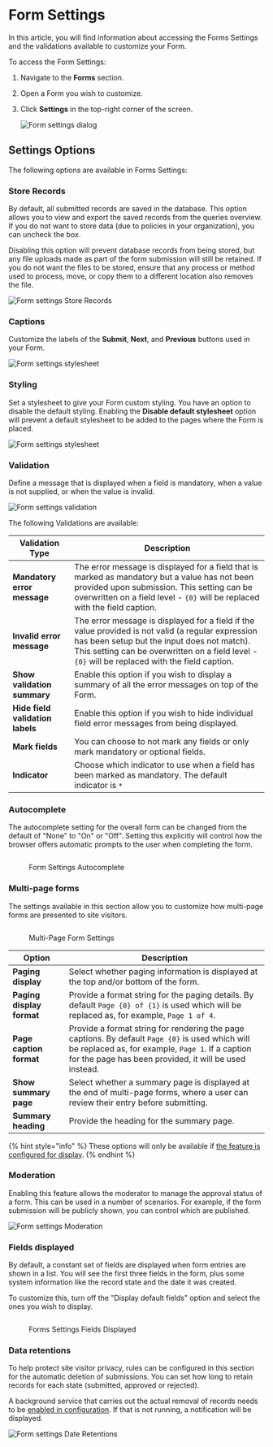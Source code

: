 # Form Settings

In this article, you will find information about accessing the Forms Settings and the validations available to customize your Form.

To access the Form Settings:

1. Navigate to the **Forms** section.
2. Open a Form you wish to customize.
3.  Click **Settings** in the top-right corner of the screen.

    ![Form settings dialog](../../../../10/umbraco-forms/editor/creating-a-form/images/FormSettings.png)

## Settings Options

The following options are available in Forms Settings:

### Store Records

By default, all submitted records are saved in the database. This option allows you to view and export the saved records from the queries overview. If you do not want to store data (due to policies in your organization), you can uncheck the box.

Disabling this option will prevent database records from being stored, but any file uploads made as part of the form submission will still be retained. If you do not want the files to be stored, ensure that any process or method used to process, move, or copy them to a different location also removes the file.

![Form settings Store Records](../../../../10/umbraco-forms/editor/creating-a-form/images/Store-Records.png)

### Captions

Customize the labels of the **Submit**, **Next**, and **Previous** buttons used in your Form.

![Form settings stylesheet](../../../../10/umbraco-forms/editor/creating-a-form/images/FormSettingsCaptions-v9.png)

### Styling

Set a stylesheet to give your Form custom styling. You have an option to disable the default styling. Enabling the **Disable default stylesheet** option will prevent a default stylesheet to be added to the pages where the Form is placed.

![Form settings stylesheet](../../../../10/umbraco-forms/editor/creating-a-form/images/FormSettingsStyling.png)

### Validation

Define a message that is displayed when a field is mandatory, when a value is not supplied, or when the value is invalid.

![Form settings validation](../../../../10/umbraco-forms/editor/creating-a-form/images/FormSettingsValidation.png)

The following Validations are available:

| Validation Type                  | Description                                                                                                                                                                                                                                         |
| -------------------------------- | --------------------------------------------------------------------------------------------------------------------------------------------------------------------------------------------------------------------------------------------------- |
| **Mandatory error message**      | The error message is displayed for a field that is marked as mandatory but a value has not been provided upon submission. This setting can be overwritten on a field level - `{0}` will be replaced with the field caption.                         |
| **Invalid error message**        | The error message is displayed for a field if the value provided is not valid (a regular expression has been setup but the input does not match). This setting can be overwritten on a field level - `{0}` will be replaced with the field caption. |
| **Show validation summary**      | Enable this option if you wish to display a summary of all the error messages on top of the Form.                                                                                                                                                   |
| **Hide field validation labels** | Enable this option if you wish to hide individual field error messages from being displayed.                                                                                                                                                        |
| **Mark fields**                  | You can choose to not mark any fields or only mark mandatory or optional fields.                                                                                                                                                                    |
| **Indicator**                    | Choose which indicator to use when a field has been marked as mandatory. The default indicator is `*`                                                                                                                                               |

### Autocomplete

The autocomplete setting for the overall form can be changed from the default of "None" to "On" or "Off". Setting this explicitly will control how the browser offers automatic prompts to the user when completing the form.

<figure><img src="images/FormSettingsAutocomplete.png" alt=""><figcaption><p>Form Settings Autocomplete</p></figcaption></figure>

### Multi-page forms

The settings available in this section allow you to customize how multi-page forms are presented to site visitors.

<figure><img src="images/multi-page-forms.png" alt=""><figcaption><p>Multi-Page Form Settings</p></figcaption></figure>

| Option                           | Description                                                                                                                                                                                                     |
| -------------------------------- | ----------------------------------------------------------------------------------------------------------------------------------------------------------------------------------------------------------------|
| **Paging display**               | Select whether paging information is displayed at the top and/or bottom of the form.                                                                                                                            |
| **Paging display format**        | Provide a format string for the paging details. By default `Page {0} of {1}` is used which will be replaced as, for example, `Page 1 of 4`.                                                                     |
| **Page caption format**          | Provide a format string for rendering the page captions. By default `Page {0}` is used which will be replaced as, for example, `Page 1`. If a caption for the page has been provided, it will be used instead.  |
| **Show summary page**            | Select whether a summary page is displayed at the end of multi-page forms, where a user can review their entry before submitting.                                                                               |
| **Summary heading**              | Provide the heading for the summary page.                                                                                                                                                                       |

{% hint style="info" %}
These options will only be available if [the feature is configured for display](../../developer/configuration/README.md#enablemultipageformsettings).
{% endhint %}

### Moderation

Enabling this feature allows the moderator to manage the approval status of a form. This can be used in a number of scenarios. For example, if the form submission will be publicly shown, you can control which are published.

![Form settings Moderation](../../../../10/umbraco-forms/editor/creating-a-form/images/FormSettingsModeration.png)

### Fields displayed

By default, a constant set of fields are displayed when form entries are shown in a list. You will see the first three fields in the form, plus some system information like the record state and the date it was created.

To customize this, turn off the "Display default fields" option and select the ones you wish to display.

<figure><img src="../../../../13/umbraco-forms/.gitbook/assets/FormSettingsFieldsDisplayed.png" alt=""><figcaption><p>Forms Settings Fields Displayed</p></figcaption></figure>

### Data retentions

To help protect site visitor privacy, rules can be configured in this section for the automatic deletion of submissions. You can set how long to retain records for each state (submitted, approved or rejected).

A background service that carries out the actual removal of records needs to be [enabled in configuration](../../developer/configuration/#scheduledrecorddeletion). If that is not running, a notification will be displayed.

![Form settings Date Retentions](../../../../13/umbraco-forms/.gitbook/assets/FormSettingsDataRetention.png)
